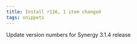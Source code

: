 ```yaml
---
title: Install r116, 1 item changed
tags: snippets
---
```


Update version numbers for Synergy 3.1.4 release
